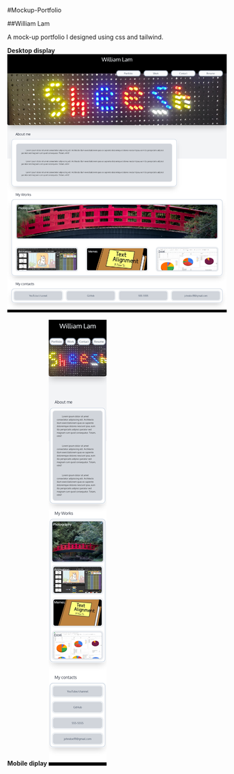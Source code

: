 #Mockup-Portfolio

##William Lam

A mock-up portfolio I designed using css and tailwind.

**Desktop display**
![img of mockup-desktop](https://github.com/Williamlam343/mockup-portfolio/blob/main/img/mock-up-desktop.png)



**Mobile diplay**
![img of mockup-mobile](https://github.com/Williamlam343/mockup-portfolio/blob/main/img/mock-up-mobile.png)
